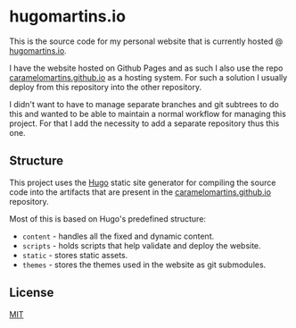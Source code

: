 # hugomartins.io

This is the source code for my personal website that is currently hosted @ [hugomartins.io](http://hugomartins.io).

I have the website hosted on Github Pages and as such I also use the repo [caramelomartins.github.io](https://github.com/caramelomartins/caramelomartins.github.io) as a hosting system. For such a solution I usually deploy from this repository into the other repository.

I didn't want to have to manage separate branches and git subtrees to do this and wanted to be able to maintain a normal workflow for managing this project. For that I add the necessity to add a separate repository thus this one.

## Structure

This project uses the [Hugo](https://gohugo.io/) static site generator for compiling the source code into the artifacts that are present in the [caramelomartins.github.io](https://github.com/caramelomartins/caramelomartins.github.io) repository.

Most of this is based on Hugo's predefined structure:

- `content` - handles all the fixed and dynamic content.
- `scripts` - holds scripts that help validate and deploy the website.
- `static` - stores static assets.
- `themes` - stores the themes used in the website as git submodules.

## License

[MIT](LICENSE)

